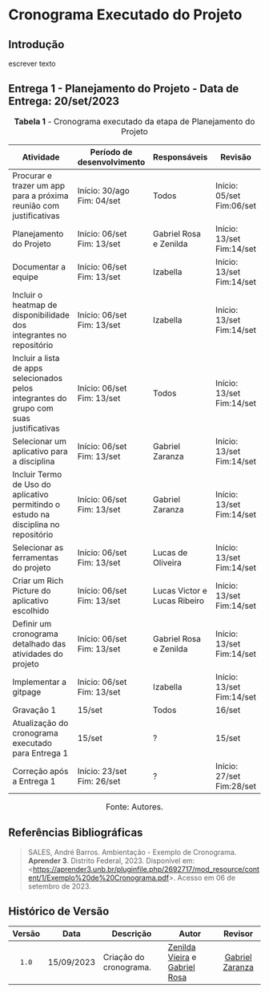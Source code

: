 # Cronograma Executado do Projeto

## Introdução
escrever texto
## Entrega 1 - Planejamento do Projeto - Data de Entrega: 20/set/2023

<font size="3"><p style="text-align: center"><b>Tabela 1</b> - Cronograma executado da etapa de Planejamento do Projeto</p></font>

 |  Atividade                                                                              |  Período de desenvolvimento     |  Responsáveis                |  Revisão                       |  Revisores                    | 
 | --------------------------------------------------------------------------------------- | ------------------------------- | ---------------------------- | ------------------------------ | ----------------------------- | 
 | Procurar e trazer um app para a próxima reunião com justificativas                      | Início: 30/ago <br> Fim: 04/set | Todos                        | Início: 05/set <br> Fim:06/set | ?                             | 
 | Planejamento do Projeto                                                                 | Início: 06/set <br> Fim: 13/set | Gabriel Rosa e Zenilda       | Início: 13/set <br> Fim:14/set | ?                             | 
 | Documentar a equipe                                                                     | Início: 06/set <br> Fim: 13/set | Izabella                     | Início: 13/set <br> Fim:14/set | ?                             | 
 | Incluir o heatmap de disponibilidade dos integrantes no repositório                     | Início: 06/set <br> Fim: 13/set | Izabella                     | Início: 13/set <br> Fim:14/set | ?                             | 
 | Incluir a lista de apps selecionados pelos integrantes do grupo com suas justificativas | Início: 06/set <br> Fim: 13/set | Todos                        | Início: 13/set <br> Fim:14/set | ?                             | 
 | Selecionar um aplicativo para a disciplina                                              | Início: 06/set <br> Fim: 13/set | Gabriel Zaranza              | Início: 13/set <br> Fim:14/set | ?                             | 
 | Incluir Termo de Uso do aplicativo permitindo o estudo na disciplina no repositório     | Início: 06/set <br> Fim: 13/set | Gabriel Zaranza              | Início: 13/set <br> Fim:14/set | ?                             | 
 | Selecionar as ferramentas do projeto                                                    | Início: 06/set <br> Fim: 13/set | Lucas de Oliveira            | Início: 13/set <br> Fim:14/set | ?                             | 
 | Criar um Rich Picture do aplicativo escolhido                                           | Início: 06/set <br> Fim: 13/set | Lucas Victor e Lucas Ribeiro | Início: 13/set <br> Fim:14/set | ?                             | 
 | Definir um cronograma detalhado das atividades do projeto                               | Início: 06/set <br> Fim: 13/set | Gabriel Rosa e Zenilda       | Início: 13/set <br> Fim:14/set | ?                             | 
 | Implementar a gitpage                                                                   | Início: 06/set <br> Fim: 13/set | Izabella                     | Início: 13/set <br> Fim:14/set | ?                             | 
 | Gravação 1                                                                              | 15/set                          | Todos                        | 16/set                         | ?                             |
 | Atualização do cronograma executado para Entrega 1                                      | 15/set                          | ?                            | 15/set                         | ?                             |
 | Correção após a Entrega 1                                                               | Início: 23/set <br> Fim: 26/set | ?                            | Início: 27/set <br> Fim:28/set | ?                             |

<font size="3"><p style="text-align: center">Fonte: Autores.</p></font>


## Referências Bibliográficas

> SALES, André Barros. Ambientação - Exemplo de Cronograma. **Aprender 3**. Distrito Federal, 2023. Disponível em: <<https://aprender3.unb.br/pluginfile.php/2692717/mod_resource/content/1/Exemplo%20de%20Cronograma.pdf>>. Acesso em 06 de setembro de 2023.

## Histórico de Versão

|Versão|Data|Descrição|Autor|Revisor|
|:----:|----|---------|-----|:-------:|
|`1.0`|15/09/2023|Criação do cronograma.| [Zenilda Vieira](https://github.com/ZenildaVieira) e [Gabriel Rosa](https://github.com/gabrielrosa09) | [Gabriel Zaranza](https://github.com/GZaranza) |       